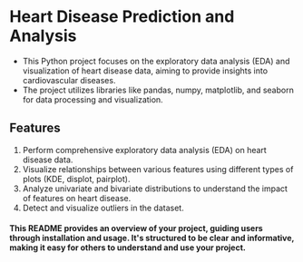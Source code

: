 # Heart Disease Prediction and Analysis
- This Python project focuses on the exploratory data analysis (EDA) and visualization of heart disease data, aiming to provide insights into cardiovascular diseases.
- The project utilizes libraries like pandas, numpy, matplotlib, and seaborn for data processing and visualization.

## Features
1. Perform comprehensive exploratory data analysis (EDA) on heart disease data.
2. Visualize relationships between various features using different types of plots (KDE, displot, pairplot).
3. Analyze univariate and bivariate distributions to understand the impact of features on heart disease.
4. Detect and visualize outliers in the dataset.

#### This README provides an overview of your project, guiding users through installation and usage. It's structured to be clear and informative, making it easy for others to understand and use your project.

